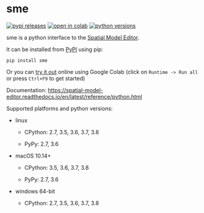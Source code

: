 
# sme

[![pypi releases](https://img.shields.io/pypi/v/sme.svg)](https://pypi.org/project/sme)
[![open in colab](https://colab.research.google.com/assets/colab-badge.svg)](https://colab.research.google.com/github/lkeegan/spatial-model-editor/blob/master/sme/sme_getting_started.ipynb)
[![python versions](https://img.shields.io/pypi/pyversions/sme)](https://pypi.org/project/sme)

sme is a python interface to the [Spatial Model Editor](https://github.com/lkeegan/spatial-model-editor).

It can be installed from [PyPI](https://pypi.org/project/sme/) using pip:

```
pip install sme
```

Or you can [try it out][1] online using Google Colab
(click on `Runtime -> Run all` or press `Ctrl+F9` to get started)

[1]: https://colab.research.google.com/github/lkeegan/spatial-model-editor/blob/master/sme/sme_getting_started.ipynb

Documentation: <https://spatial-model-editor.readthedocs.io/en/latest/reference/python.html>

Supported platforms and python versions:

- linux

  - CPython: 2.7, 3.5, 3.6, 3.7, 3.8

  - PyPy: 2.7, 3.6

- macOS 10.14+

  - CPython: 3.5, 3.6, 3.7, 3.8

  - PyPy: 2.7, 3.6

- windows 64-bit

  - CPython: 2.7, 3.5, 3.6, 3.7, 3.8
